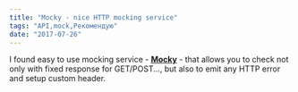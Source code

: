 ```yaml
---
title: "Mocky - nice HTTP mocking service"
tags: "API,mock,Рекомендую"
date: "2017-07-26"
---
```


I found easy to use mocking service - **[Mocky](https://www.mocky.io/)** - that allows you to check not only with fixed response for GET/POST..., but also to emit any HTTP error and setup custom header.
